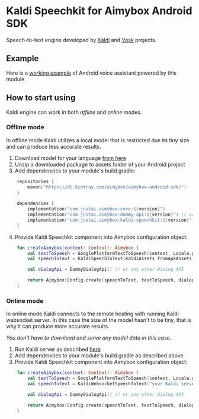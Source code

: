 # Kaldi Speechkit for Aimybox Android SDK

Speech-to-text engine developed by [Kaldi](https://github.com/kaldi-asr/kaldi) and [Vosk](https://github.com/alphacep/vosk) projects.

## Example

Here is a [working example](https://github.com/just-ai/aimybox-android-assistant/tree/kaldi/app) of Android voice assistant powered by this module.

## How to start using

Kaldi engine can work in both _offline_ and _online_ modes.

### Offline mode

In offline mode Kaldi utilizes a local model that is restricted due its tiny size and can produce less accurate results.

1. Download model for your language [from here](https://github.com/alphacep/kaldi-android-demo/releases)
2. Unzip a downloaded package to assets folder of your Android project
3. Add dependencies to your module's build.gradle:
```kotlin
    repositories {
        maven("https://dl.bintray.com/aimybox/aimybox-android-sdk/")
    }
    
    dependencies {
        implementation("com.justai.aimybox:core:${version}")
        implementation("com.justai.aimybox:dummy-api:${version}") // or any other Dialog API
        implementation("com.justai.aimybox:kaldi-speechkit:${version}")
    }
```
4. Provide Kaldi Speechkit component into Aimybox configuration object:
```kotlin
    fun createAimybox(context: Context): Aimybox {
        val textToSpeech = GooglePlatformTextToSpeech(context, Locale.getDefault()) // or any other TTS
        val speechToText = KaldiSpeechToText(KaldiAssets.fromApkAssets(this, "model"))

        val dialogApi = DummyDialogApi() // or any other Dialog API

        return Aimybox(Config.create(speechToText, textToSpeech, dialogApi))
    }
```

### Online mode

In online mode Kaldi connects to the remote hosting with running Kaldi websocket server.
In this case the size of the model hasn't to be tiny, that is why it can produce more accurate results.

_You don't have to download and serve any model data in this case._

1. Run Kaldi server as described [here](https://github.com/alphacep/kaldi-websocket-python)
2. Add dependencies to your module's build.gradle as described above
3. Provide Kaldi Speechkit component into Aimybox configuration object:
```kotlin
    fun createAimybox(context: Context): Aimybox {
        val textToSpeech = GooglePlatformTextToSpeech(context, Locale.getDefault()) // or any other TTS
        val speechToText = KaldiWebsocketSpeechToText("your Kaldi server URL here") // or use wss://api.alphacephei.com/asr/en/ for testing purposes

        val dialogApi = DummyDialogApi() // or any other Dialog API

        return Aimybox(Config.create(speechToText, textToSpeech, dialogApi))
    }
```